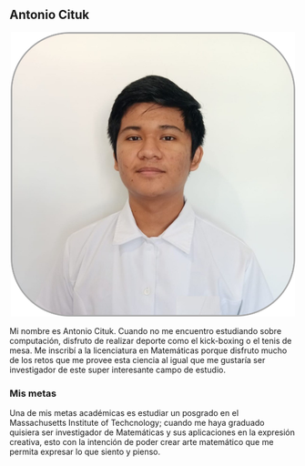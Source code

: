 ## Antonio Cituk

<p align="center">
    <img src="https://github.com/Antonio-Cituk/cupenimacm2021/raw/gh-pages/assets/profile_photo.png" alt="Antonio Cituk" width="500" height="500">
</p>

Mi nombre es Antonio Cituk. Cuando no me encuentro estudiando sobre computación, disfruto de realizar deporte como el kick-boxing o el tenis de mesa. Me inscribí a la licenciatura en Matemáticas porque disfruto mucho de los retos que me provee esta ciencia al igual que me gustaría ser investigador de este super interesante campo de estudio.

### Mis metas

Una de mis metas académicas es estudiar un posgrado en el Massachusetts Institute of Techcnology; cuando me haya graduado quisiera ser investigador de Matemáticas y sus aplicaciones en la expresión creativa, esto con la intención de poder crear arte matemático que me permita expresar lo que siento y pienso.
